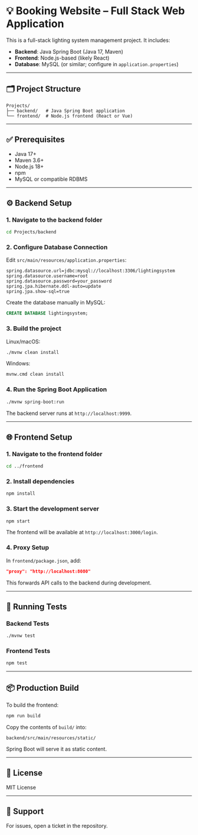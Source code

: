 # 💡 Booking Website – Full Stack Web Application

This is a full-stack lighting system management project. It includes:

- **Backend**: Java Spring Boot (Java 17, Maven)
- **Frontend**: Node.js-based (likely React)
- **Database**: MySQL (or similar; configure in `application.properties`)

---

## 🗂️ Project Structure

```
Projects/
├── backend/   # Java Spring Boot application
└── frontend/  # Node.js frontend (React or Vue)
```

---

## ✅ Prerequisites

- Java 17+
- Maven 3.6+
- Node.js 18+
- npm
- MySQL or compatible RDBMS

---

## ⚙️ Backend Setup

### 1. Navigate to the backend folder

```bash
cd Projects/backend
```

### 2. Configure Database Connection

Edit `src/main/resources/application.properties`:

```
spring.datasource.url=jdbc:mysql://localhost:3306/lightingsystem
spring.datasource.username=root
spring.datasource.password=your_password
spring.jpa.hibernate.ddl-auto=update
spring.jpa.show-sql=true
```

Create the database manually in MySQL:

```sql
CREATE DATABASE lightingsystem;
```

### 3. Build the project

Linux/macOS:
```bash
./mvnw clean install
```

Windows:
```bash
mvnw.cmd clean install
```

### 4. Run the Spring Boot Application

```bash
./mvnw spring-boot:run
```

The backend server runs at `http://localhost:9999`.

---

## 🌐 Frontend Setup

### 1. Navigate to the frontend folder

```bash
cd ../frontend
```

### 2. Install dependencies

```bash
npm install
```

### 3. Start the development server

```bash
npm start
```

The frontend will be available at `http://localhost:3000/login`.

### 4. Proxy Setup

In `frontend/package.json`, add:

```json
"proxy": "http://localhost:8080"
```

This forwards API calls to the backend during development.

---

## 🧪 Running Tests

### Backend Tests

```bash
./mvnw test
```

### Frontend Tests

```bash
npm test
```

---

## 📦 Production Build

To build the frontend:

```bash
npm run build
```

Copy the contents of `build/` into:

```
backend/src/main/resources/static/
```

Spring Boot will serve it as static content.

---

## 📄 License

MIT License

---

## 🙋 Support

For issues, open a ticket in the repository.
